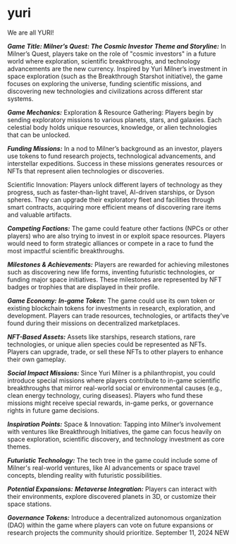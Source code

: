 # yuri
We are all YURI!


***Game Title: Milner’s Quest: The Cosmic Investor***
***Theme and Storyline:***
In Milner’s Quest, players take on the role of "cosmic investors" in a future world where exploration, scientific breakthroughs, and technology advancements are the new currency. Inspired by Yuri Milner’s investment in space exploration (such as the Breakthrough Starshot initiative), the game focuses on exploring the universe, funding scientific missions, and discovering new technologies and civilizations across different star systems.

***Game Mechanics:***
Exploration & Resource Gathering: Players begin by sending exploratory missions to various planets, stars, and galaxies. Each celestial body holds unique resources, knowledge, or alien technologies that can be unlocked.

***Funding Missions:*** In a nod to Milner’s background as an investor, players use tokens to fund research projects, technological advancements, and interstellar expeditions. Success in these missions generates resources or NFTs that represent alien technologies or discoveries.

Scientific Innovation: Players unlock different layers of technology as they progress, such as faster-than-light travel, AI-driven starships, or Dyson spheres. They can upgrade their exploratory fleet and facilities through smart contracts, acquiring more efficient means of discovering rare items and valuable artifacts.

***Competing Factions:*** The game could feature other factions (NPCs or other players) who are also trying to invest in or exploit space resources. Players would need to form strategic alliances or compete in a race to fund the most impactful scientific breakthroughs.

***Milestones & Achievements:*** Players are rewarded for achieving milestones such as discovering new life forms, inventing futuristic technologies, or funding major space initiatives. These milestones are represented by NFT badges or trophies that are displayed in their profile.

***Game Economy:***
***In-game Token:*** The game could use its own token or existing blockchain tokens for investments in research, exploration, and development. Players can trade resources, technologies, or artifacts they've found during their missions on decentralized marketplaces.

***NFT-Based Assets:*** Assets like starships, research stations, rare technologies, or unique alien species could be represented as NFTs. Players can upgrade, trade, or sell these NFTs to other players to enhance their own gameplay.

***Social Impact Missions:***
Since Yuri Milner is a philanthropist, you could introduce special missions where players contribute to in-game scientific breakthroughs that mirror real-world social or environmental causes (e.g., clean energy technology, curing diseases). Players who fund these missions might receive special rewards, in-game perks, or governance rights in future game decisions.

***Inspiration Points:***
Space & Innovation: Tapping into Milner’s involvement with ventures like Breakthrough Initiatives, the game can focus heavily on space exploration, scientific discovery, and technology investment as core themes.

***Futuristic Technology:*** The tech tree in the game could include some of Milner's real-world ventures, like AI advancements or space travel concepts, blending reality with futuristic possibilities.

***Potential Expansions:***
***Metaverse Integration:*** Players can interact with their environments, explore discovered planets in 3D, or customize their space stations.

***Governance Tokens:*** Introduce a decentralized autonomous organization (DAO) within the game where players can vote on future expansions or research projects the community should prioritize.
September 11, 2024
NEW
